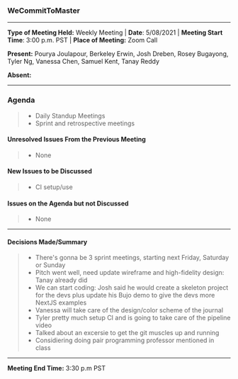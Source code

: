 ### WeCommitToMaster

* * *

**Type of Meeting Held:** Weekly Meeting | **Date**: 5/08/2021 | **Meeting Start Time**: 3:00 p.m. PST | **Place of Meeting:** Zoom Call  </br>

**Present:** Pourya Joulapour, Berkeley Erwin, Josh Dreben, Rosey Bugayong, Tyler Ng, Vanessa Chen, Samuel Kent, Tanay Reddy </br>

**Absent:** 

* * *

### Agenda

> * Daily Standup Meetings
> * Sprint and retrospective meetings

#### Unresolved Issues From the Previous Meeting

> * None

#### New Issues to be Discussed

> * CI setup/use 

#### Issues on the Agenda but not Discussed

> * None

* * *

#### Decisions Made/Summary

> * There's gonna be 3 sprint meetings, starting next Friday, Saturday or Sunday
> * Pitch went well, need update wireframe and high-fidelity design: Tanay already did
> * We can start coding: Josh said he would create a skeleton project for the devs plus update his Bujo demo to give the devs more NextJS examples
> * Vanessa will take care of the design/color scheme of the journal
> * Tyler pretty much setup CI and is going to take care of the pipeline video
> * Talked about an excersie to get the git muscles up and running
> * Considiering doing pair programming professor mentioned in class

* * *
**Meeting End Time:** 3:30 p.m PST
